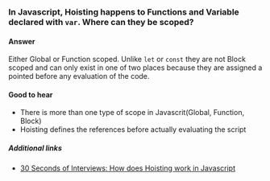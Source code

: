 ### In Javascript, Hoisting happens to Functions and Variable declared with `var`. Where can they be scoped?

#### Answer

Either Global or Function scoped. Unlike `let` or `const` they are not Block scoped and can only exist in one of two places because they are assigned a pointed before any evaluation of the code.

#### Good to hear

* There is more than one type of scope in Javascrit(Global, Function, Block)
* Hoisting defines the references before actually evaluating the script

##### Additional links

<!-- Whenever possible, link a more detailed explanation. -->

* [30 Seconds of Interviews: How does Hoisting work in Javascript](https://github.com/fejes713/30-seconds-of-interviews#how-does-hoisting-work-in-javascript)

<!-- tags: (javascript) -->

<!-- expertise: (1) -->
